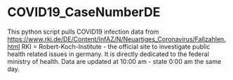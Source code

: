 # COVID19_CaseNumberDE
This python script pulls COVID19 infection data from 
https://www.rki.de/DE/Content/InfAZ/N/Neuartiges_Coronavirus/Fallzahlen.html
RKI = Robert-Koch-Institute - the official site to investigate public health related issues in germany. It is directly dedicated to the federal ministry of health. Data are updated at 10:00 am - state 0:00 am the same day.  
